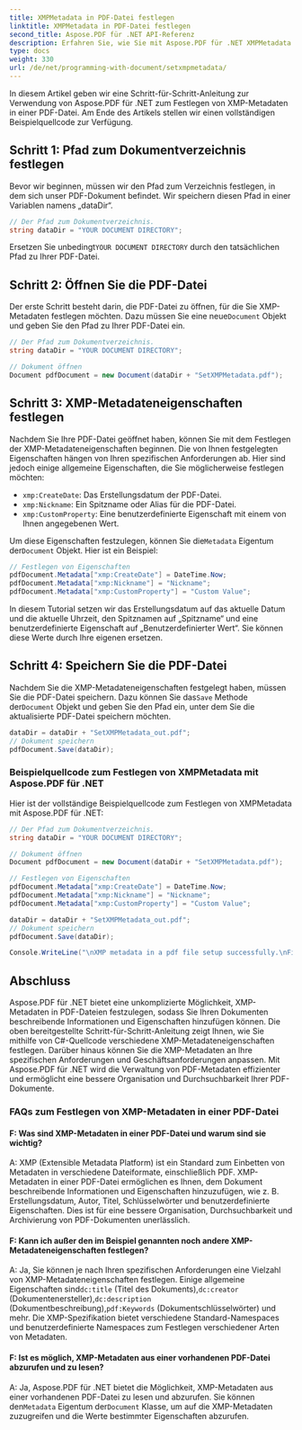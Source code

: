 ```yaml
---
title: XMPMetadata in PDF-Datei festlegen
linktitle: XMPMetadata in PDF-Datei festlegen
second_title: Aspose.PDF für .NET API-Referenz
description: Erfahren Sie, wie Sie mit Aspose.PDF für .NET XMPMetadata in einer PDF-Datei festlegen. Folgen Sie dieser Schritt-für-Schritt-Anleitung.
type: docs
weight: 330
url: /de/net/programming-with-document/setxmpmetadata/
---
```

In diesem Artikel geben wir eine Schritt-für-Schritt-Anleitung zur Verwendung von Aspose.PDF für .NET zum Festlegen von XMP-Metadaten in einer PDF-Datei. Am Ende des Artikels stellen wir einen vollständigen Beispielquellcode zur Verfügung.

## Schritt 1: Pfad zum Dokumentverzeichnis festlegen

Bevor wir beginnen, müssen wir den Pfad zum Verzeichnis festlegen, in dem sich unser PDF-Dokument befindet. Wir speichern diesen Pfad in einer Variablen namens „dataDir“.

```csharp
// Der Pfad zum Dokumentverzeichnis.
string dataDir = "YOUR DOCUMENT DIRECTORY";
```

 Ersetzen Sie unbedingt`YOUR DOCUMENT DIRECTORY` durch den tatsächlichen Pfad zu Ihrer PDF-Datei.

## Schritt 2: Öffnen Sie die PDF-Datei

 Der erste Schritt besteht darin, die PDF-Datei zu öffnen, für die Sie XMP-Metadaten festlegen möchten. Dazu müssen Sie eine neue`Document` Objekt und geben Sie den Pfad zu Ihrer PDF-Datei ein.

```csharp
// Der Pfad zum Dokumentverzeichnis.
string dataDir = "YOUR DOCUMENT DIRECTORY";

// Dokument öffnen
Document pdfDocument = new Document(dataDir + "SetXMPMetadata.pdf");
```

## Schritt 3: XMP-Metadateneigenschaften festlegen

Nachdem Sie Ihre PDF-Datei geöffnet haben, können Sie mit dem Festlegen der XMP-Metadateneigenschaften beginnen. Die von Ihnen festgelegten Eigenschaften hängen von Ihren spezifischen Anforderungen ab. Hier sind jedoch einige allgemeine Eigenschaften, die Sie möglicherweise festlegen möchten:

- `xmp:CreateDate`: Das Erstellungsdatum der PDF-Datei.
- `xmp:Nickname`: Ein Spitzname oder Alias für die PDF-Datei.
- `xmp:CustomProperty`: Eine benutzerdefinierte Eigenschaft mit einem von Ihnen angegebenen Wert.

 Um diese Eigenschaften festzulegen, können Sie die`Metadata` Eigentum der`Document` Objekt. Hier ist ein Beispiel:

```csharp
// Festlegen von Eigenschaften
pdfDocument.Metadata["xmp:CreateDate"] = DateTime.Now;
pdfDocument.Metadata["xmp:Nickname"] = "Nickname";
pdfDocument.Metadata["xmp:CustomProperty"] = "Custom Value";
```

In diesem Tutorial setzen wir das Erstellungsdatum auf das aktuelle Datum und die aktuelle Uhrzeit, den Spitznamen auf „Spitzname“ und eine benutzerdefinierte Eigenschaft auf „Benutzerdefinierter Wert“. Sie können diese Werte durch Ihre eigenen ersetzen.

## Schritt 4: Speichern Sie die PDF-Datei

 Nachdem Sie die XMP-Metadateneigenschaften festgelegt haben, müssen Sie die PDF-Datei speichern. Dazu können Sie das`Save` Methode der`Document` Objekt und geben Sie den Pfad ein, unter dem Sie die aktualisierte PDF-Datei speichern möchten.

```csharp
dataDir = dataDir + "SetXMPMetadata_out.pdf";
// Dokument speichern
pdfDocument.Save(dataDir);
```

### Beispielquellcode zum Festlegen von XMPMetadata mit Aspose.PDF für .NET

Hier ist der vollständige Beispielquellcode zum Festlegen von XMPMetadata mit Aspose.PDF für .NET:

```csharp
// Der Pfad zum Dokumentverzeichnis.
string dataDir = "YOUR DOCUMENT DIRECTORY";

// Dokument öffnen
Document pdfDocument = new Document(dataDir + "SetXMPMetadata.pdf");

// Festlegen von Eigenschaften
pdfDocument.Metadata["xmp:CreateDate"] = DateTime.Now;
pdfDocument.Metadata["xmp:Nickname"] = "Nickname";
pdfDocument.Metadata["xmp:CustomProperty"] = "Custom Value";

dataDir = dataDir + "SetXMPMetadata_out.pdf";
// Dokument speichern
pdfDocument.Save(dataDir);

Console.WriteLine("\nXMP metadata in a pdf file setup successfully.\nFile saved at " + dataDir);
```

## Abschluss

Aspose.PDF für .NET bietet eine unkomplizierte Möglichkeit, XMP-Metadaten in PDF-Dateien festzulegen, sodass Sie Ihren Dokumenten beschreibende Informationen und Eigenschaften hinzufügen können. Die oben bereitgestellte Schritt-für-Schritt-Anleitung zeigt Ihnen, wie Sie mithilfe von C#-Quellcode verschiedene XMP-Metadateneigenschaften festlegen. Darüber hinaus können Sie die XMP-Metadaten an Ihre spezifischen Anforderungen und Geschäftsanforderungen anpassen. Mit Aspose.PDF für .NET wird die Verwaltung von PDF-Metadaten effizienter und ermöglicht eine bessere Organisation und Durchsuchbarkeit Ihrer PDF-Dokumente.

### FAQs zum Festlegen von XMP-Metadaten in einer PDF-Datei

#### F: Was sind XMP-Metadaten in einer PDF-Datei und warum sind sie wichtig?

A: XMP (Extensible Metadata Platform) ist ein Standard zum Einbetten von Metadaten in verschiedene Dateiformate, einschließlich PDF. XMP-Metadaten in einer PDF-Datei ermöglichen es Ihnen, dem Dokument beschreibende Informationen und Eigenschaften hinzuzufügen, wie z. B. Erstellungsdatum, Autor, Titel, Schlüsselwörter und benutzerdefinierte Eigenschaften. Dies ist für eine bessere Organisation, Durchsuchbarkeit und Archivierung von PDF-Dokumenten unerlässlich.

#### F: Kann ich außer den im Beispiel genannten noch andere XMP-Metadateneigenschaften festlegen?

 A: Ja, Sie können je nach Ihren spezifischen Anforderungen eine Vielzahl von XMP-Metadateneigenschaften festlegen. Einige allgemeine Eigenschaften sind`dc:title` (Titel des Dokuments),`dc:creator` (Dokumentenersteller),`dc:description` (Dokumentbeschreibung),`pdf:Keywords` (Dokumentschlüsselwörter) und mehr. Die XMP-Spezifikation bietet verschiedene Standard-Namespaces und benutzerdefinierte Namespaces zum Festlegen verschiedener Arten von Metadaten.

#### F: Ist es möglich, XMP-Metadaten aus einer vorhandenen PDF-Datei abzurufen und zu lesen?

 A: Ja, Aspose.PDF für .NET bietet die Möglichkeit, XMP-Metadaten aus einer vorhandenen PDF-Datei zu lesen und abzurufen. Sie können den`Metadata` Eigentum der`Document` Klasse, um auf die XMP-Metadaten zuzugreifen und die Werte bestimmter Eigenschaften abzurufen.